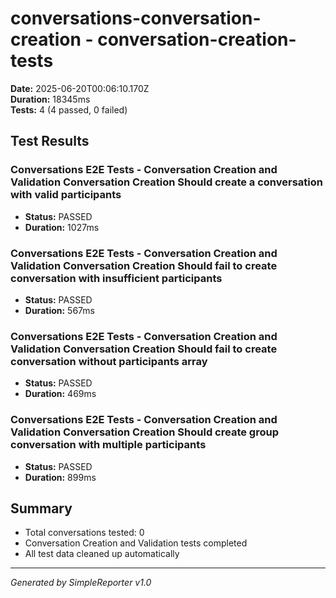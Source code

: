 # conversations-conversation-creation - conversation-creation-tests

**Date:** 2025-06-20T00:06:10.170Z  
**Duration:** 18345ms  
**Tests:** 4 (4 passed, 0 failed)

## Test Results


### Conversations E2E Tests - Conversation Creation and Validation Conversation Creation Should create a conversation with valid participants
- **Status:** PASSED
- **Duration:** 1027ms



### Conversations E2E Tests - Conversation Creation and Validation Conversation Creation Should fail to create conversation with insufficient participants
- **Status:** PASSED
- **Duration:** 567ms



### Conversations E2E Tests - Conversation Creation and Validation Conversation Creation Should fail to create conversation without participants array
- **Status:** PASSED
- **Duration:** 469ms



### Conversations E2E Tests - Conversation Creation and Validation Conversation Creation Should create group conversation with multiple participants
- **Status:** PASSED
- **Duration:** 899ms



## Summary

- Total conversations tested: 0
- Conversation Creation and Validation tests completed
- All test data cleaned up automatically

---
*Generated by SimpleReporter v1.0*
